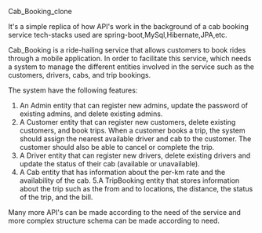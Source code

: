 Cab_Booking_clone

It's a simple replica of how API's work in the background of a cab booking service tech-stacks used are spring-boot,MySql,Hibernate,JPA,etc.

Cab_Booking is a ride-hailing service that allows customers to book rides through a mobile application. In order to facilitate this service, which needs a system to manage the different entities involved in the service such as the customers, drivers, cabs, and trip bookings.

The system have the following features:
1. An Admin entity that can register new admins, update the password of existing admins, and delete existing admins.
2. A Customer entity that can register new customers, delete existing customers, and book trips. When a customer books a trip, the system should assign the nearest available driver and cab to the customer. The customer should also be able to cancel or complete the trip.
3. A Driver entity that can register new drivers, delete existing drivers and update the status of their cab (available or unavailable).
4. A Cab entity that has information about the per-km rate and the availability of the cab.
5.A TripBooking entity that stores information about the trip such as the from and to locations, the distance, the status of the trip, and the bill.

Many more API's can be made according to the need of the service and more  complex structure schema can be made according to need.
